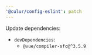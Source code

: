 ```yaml
---
'@culur/config-eslint': patch
---
```


Update dependencies:

- `devDependencies`:
  - `@vue/compiler-sfc@^3.5.9`
